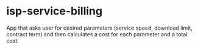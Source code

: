 # isp-service-billing
App that asks user for desired parameters (service speed, download limit, contract term) and then calculates a cost for each parameter and a total cost.
